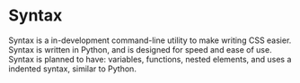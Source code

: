 # Syntax

Syntax is a in-development command-line utility to make writing CSS easier. Syntax is written in Python, and is designed for speed and ease of use. Syntax is planned to have: variables, functions, nested elements, and uses a indented syntax, similar to Python.



